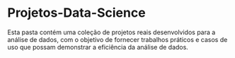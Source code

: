 # Projetos-Data-Science

Esta pasta contém uma coleção de projetos reais desenvolvidos para a análise de dados, com o objetivo de fornecer trabalhos práticos e casos de uso que possam demonstrar a eficiência da análise de dados.
